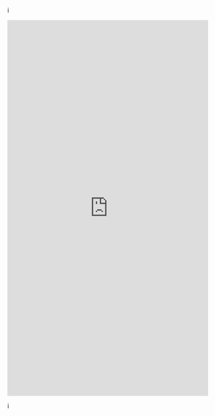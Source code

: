 i

<iframe
        height=850 width=90% 
        src="http://github.com/lveMonsi"  
        frameborder=0  
        allowfullscreen>
</iframe>

i

